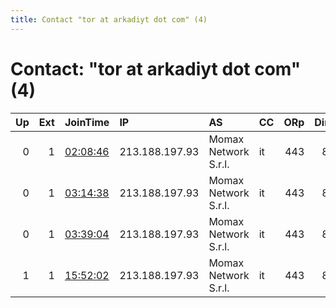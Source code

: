 ```yaml
---
title: Contact "tor at arkadiyt dot com" (4)
---
```


# Contact: "tor at arkadiyt dot com" (4)

|   Up |   Ext | JoinTime                                                                                            | IP             | AS                   | CC   |   ORp |   Dirp | OS    | Version   | Nickname   |   eFamMembers |
|-----:|------:|:----------------------------------------------------------------------------------------------------|:---------------|:---------------------|:-----|------:|-------:|:------|:----------|:-----------|--------------:|
|    0 |     1 | [02:08:46](https://metrics.torproject.org/rs.html#details/7A2CF23AFD106CC6969837BEE7F7E5FB1B1AC844) | 213.188.197.93 | Momax Network S.r.l. | it   |   443 |     80 | Linux | 0.4.5.7   | arkadiyt   |             1 |
|    0 |     1 | [03:14:38](https://metrics.torproject.org/rs.html#details/9FB961B31E8C0642021280614413BC64CFBDC8DD) | 213.188.197.93 | Momax Network S.r.l. | it   |   443 |     80 | Linux | 0.4.5.7   | arkadiyt   |             1 |
|    0 |     1 | [03:39:04](https://metrics.torproject.org/rs.html#details/ACC242755EBE610E819621983E4052B8CBD9CACE) | 213.188.197.93 | Momax Network S.r.l. | it   |   443 |     80 | Linux | 0.4.5.7   | arkadiyt   |             1 |
|    1 |     1 | [15:52:02](https://metrics.torproject.org/rs.html#details/343C064741BC9FAFA278D543D1A1B13E394AE92D) | 213.188.197.93 | Momax Network S.r.l. | it   |   443 |     80 | Linux | 0.4.5.7   | arkadiyt   |             1 |
